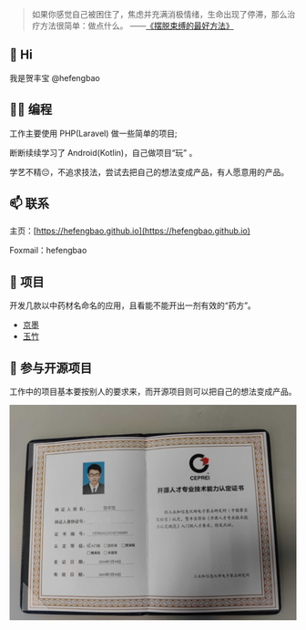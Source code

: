 > 如果你感觉自己被困住了，焦虑并充满消极情绪，生命出现了停滞，那么治疗方法很简单：做点什么。
> ——[《摆脱束缚的最好方法》](https://www.ggnotes.com/the-best-way-to-get-unstuck/)

## 👋 Hi

我是贺丰宝 @hefengbao

## 👨‍💻 编程

工作主要使用 PHP(Laravel) 做一些简单的项目;

断断续续学习了 Android(Kotlin)，自己做项目“玩” 。

学艺不精😔，不追求技法，尝试去把自己的想法变成产品，有人愿意用的产品。

## 📫 联系

主页：[https://hefengbao.github.io](https://hefengbao.github.io)

Foxmail：hefengbao

## 🐛 项目

开发几款以中药材名命名的应用，且看能不能开出一剂有效的“药方”。

- [京墨](https://github.com/hefengbao/jingmo)
- [玉竹](https://github.com/hefengbao/yuzhu)

## 👀 参与开源项目

工作中的项目基本要按别人的要求来，而开源项目则可以把自己的想法变成产品。


![](./2024.jpg)


<!---
hefengbao/hefengbao is a ✨ special ✨ repository because its `README.md` (this file) appears on your GitHub profile.
You can click the Preview link to take a look at your changes.
--->
